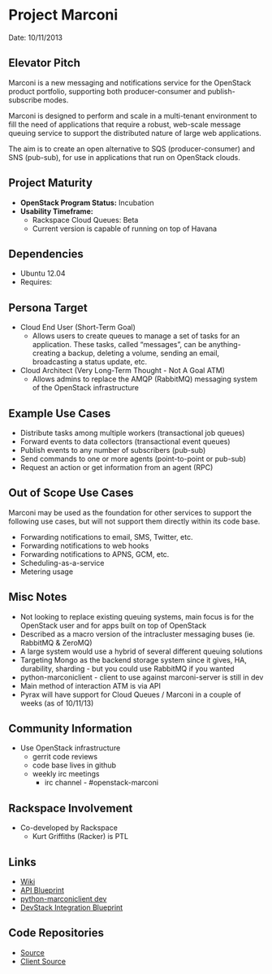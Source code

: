 # Project Marconi 

Date: 10/11/2013

## Elevator Pitch

Marconi is a new messaging and notifications service for the OpenStack product
portfolio, supporting both producer-consumer and publish-subscribe modes.

Marconi is designed to perform and scale in a multi-tenant environment to fill
the need of applications that require a robust, web-scale message queuing
service to support the distributed nature of large web applications.

The aim is to create an open alternative to SQS (producer-consumer) and SNS
(pub-sub), for use in applications that run on OpenStack clouds.

## Project Maturity
* **OpenStack Program Status:** Incubation
* **Usability Timeframe:**
  * Rackspace Cloud Queues: Beta
  * Current version is capable of running on top of Havana

## Dependencies
* Ubuntu 12.04
* Requires: 

## Persona Target
* Cloud End User (Short-Term Goal)
  * Allows users to create queues to manage a set of tasks for an
  application. These tasks, called “messages”, can be anything- creating a
  backup, deleting a volume, sending an email, broadcasting a status
  update, etc.
* Cloud Architect (Very Long-Term Thought - Not A Goal ATM)
  * Allows admins to replace the AMQP (RabbitMQ) messaging system of the
  OpenStack infrastructure
  
## Example Use Cases
* Distribute tasks among multiple workers (transactional job queues)
* Forward events to data collectors (transactional event queues)
* Publish events to any number of subscribers (pub-sub)
* Send commands to one or more agents (point-to-point or pub-sub)
* Request an action or get information from an agent (RPC)

## Out of Scope Use Cases
Marconi may be used as the foundation for other services to support the
following use cases, but will not support them directly within its code base.

* Forwarding notifications to email, SMS, Twitter, etc.
* Forwarding notifications to web hooks
* Forwarding notifications to APNS, GCM, etc.
* Scheduling-as-a-service
* Metering usage

## Misc Notes
* Not looking to replace existing queuing systems, main focus is for the OpenStack user and for apps built on top of OpenStack
* Described as a macro version of the intracluster messaging buses (ie. RabbitMQ & ZeroMQ)
* A large system would use a hybrid of several different queuing solutions
* Targeting Mongo as the backend storage system since it gives, HA, durability, sharding - but you could use RabbitMQ if you wanted
* python-marconiclient - client to use against marconi-server is still in dev
* Main method of interaction ATM is via API
* Pyrax will have support for Cloud Queues / Marconi in a couple of weeks (as of 10/11/13)

## Community Information
* Use OpenStack infrastructure
  * gerrit code reviews
  * code base lives in github
  * weekly irc meetings
      * irc channel - #openstack-marconi

## Rackspace Involvement
* Co-developed by Rackspace
    * Kurt Griffiths (Racker) is PTL

## Links
* [Wiki](https://wiki.openstack.org/wiki/Marconi)
* [API Blueprint](https://wiki.openstack.org/wiki/Marconi/specs/api/v1)
* [python-marconiclient dev](https://review.openstack.org/#/q/status:open+project:openstack/python-marconiclient,n,z)
* [DevStack Integration Blueprint](https://blueprints.launchpad.net/devstack/+spec/marconi-devstack-integration)

## Code Repositories
* [Source](https://github.com/openstack/marconi)
* [Client Source](https://github.com/openstack/python-marconiclient)
